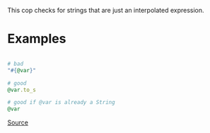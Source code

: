 
This cop checks for strings that are just an interpolated expression.

# Examples

```ruby

# bad
"#{@var}"

# good
@var.to_s

# good if @var is already a String
@var
```

[Source](http://www.rubydoc.info/gems/rubocop/RuboCop/Cop/Style/RedundantInterpolation)
